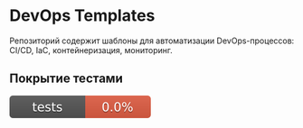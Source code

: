 # DevOps Templates

Репозиторий содержит шаблоны для автоматизации DevOps-процессов: CI/CD, IaC, контейнеризация, мониторинг.

## Покрытие тестами

![Test Coverage](./utils/coverage/coverage-badge.svg)
